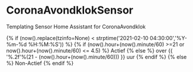 # CoronaAvondklokSensor
Templating Sensor Home Assistant for CoronaAvondklok

{% if (now().replace(tzinfo=None) < strptime('2021-02-10 04:30:00','%Y-%m-%d %H:%M:%S')) %}
  {% if (now().hour+(now().minute/60) >=21 or now().hour+(now().minute/60) <= 4.5) %}
    Actief
  {% else %}
    over {{ '%.2f'%(21 - (now().hour+(now().minute/60))) }} uur
  {% endif %}
{% else %}
  Non-Actief
{% endif %}

